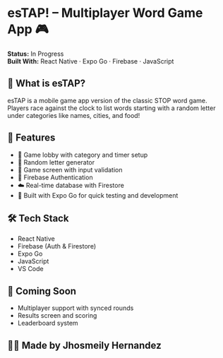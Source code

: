 # esTAP! – Multiplayer Word Game App 🎮

**Status:** In Progress  
**Built With:** React Native · Expo Go · Firebase · JavaScript  

## 📱 What is esTAP?

esTAP is a mobile game app version of the classic STOP word game. Players race against the clock to list words starting with a random letter under categories like names, cities, and food!

## 🔧 Features

- 🏁 Game lobby with category and timer setup
- 🔡 Random letter generator
- 📝 Game screen with input validation
- 🔐 Firebase Authentication
- ☁️ Real-time database with Firestore
- 🔄 Built with Expo Go for quick testing and development

## 🛠️ Tech Stack

- React Native
- Firebase (Auth & Firestore)
- Expo Go
- JavaScript
- VS Code

## 📌 Coming Soon

- Multiplayer support with synced rounds
- Results screen and scoring
- Leaderboard system

## 👩‍💻 Made by Jhosmeily Hernandez
